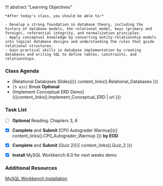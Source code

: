 !!! abstract "Learning Objectives"

    *After today's class, you should be able to:*
    
    - Develop a strong foundation in database theory, including the history of database models, the relational model, keys (primary and foreign), referential integrity, and normalization principles.
    - Apply conceptual knowledge by converting entity-relationship models into logical database designs and understanding the rules that guide relational structures.
    - Gain practical skills in database implementation by creating databases and writing SQL to define tables, constraints, and relationships.

### Class Agenda

- [Relational Databases Slides]({{ content_links().Relational_Databases }})
- `[5 min]` Break **Optional**
- [Implement Conceptual ERD Demo]({{content_links().Implement_Conceptual_ERD | url }})

### Task List

- [ ] **Optional** Reading: Chapters 3, 6
- [x] **Complete** and **Submit** [CP0 Autograder Warmup]({{ content_links().CP0_Autograder_Warmup }}) **by EOD**
- [x] **Complete** and **Submit** [Quiz 2]({{ content_links().Quiz_2 }})
- [x] **Install** MySQL Workbench 8.0 for next weeks demo

 
### Additional Resources

[MySQL Workbench Installation](https://www.simplilearn.com/tutorials/mysql-tutorial/mysql-workbench-installation)


